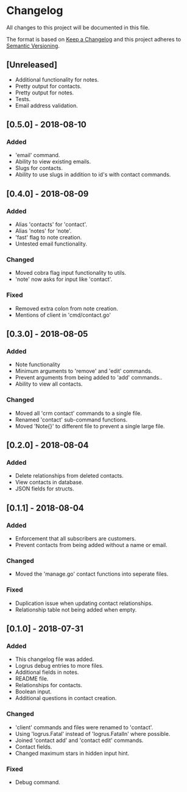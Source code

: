 # Changelog

All changes to this project will be documented in this file.

The format is based on [Keep a Changelog](http://keepachangelog.com/en/1.0.0/) and this project adheres to [Semantic Versioning](http://semver.org/spec/v2.0.0.html).

## [Unreleased]

- Additional functionality for notes.
- Pretty output for contacts.
- Pretty output for notes.
- Tests.
- Email address validation.

## [0.5.0] - 2018-08-10

### Added

- 'email' command.
- Ability to view existing emails.
- Slugs for contacts.
- Ability to use slugs in addition to id's with contact commands.

## [0.4.0] - 2018-08-09

### Added

- Alias 'contacts' for 'contact'.
- Alias 'notes' for 'note'.
- 'fast' flag to note creation.
- Untested email functionality.

### Changed

- Moved cobra flag input functionality to utils.
- 'note' now asks for input like 'contact'.

### Fixed

- Removed extra colon from note creation.
- Mentions of client in 'cmd/contact.go'

## [0.3.0] - 2018-08-05

### Added

- Note functionality 
- Minimum arguments to 'remove' and 'edit' commands.
- Prevent arguments from being added to 'add' commands..
- Ability to view all contacts.

### Changed

- Moved all 'crm contact' commands to a single file.
- Renamed 'contact' sub-command functions.
- Moved 'Note{}' to different file to prevent a single large file.

## [0.2.0] - 2018-08-04

### Added

- Delete relationships from deleted contacts.
- View contacts in database.
- JSON fields for structs.

## [0.1.1] - 2018-08-04

### Added

- Enforcement that all subscribers are customers.
- Prevent contacts from being added without a name or email.

### Changed

- Moved the 'manage.go' contact functions into seperate files.

### Fixed

- Duplication issue when updating contact relationships.
- Relationship table not being added when empty.

## [0.1.0] - 2018-07-31

### Added

- This changelog file was added.
- Logrus debug entries to more files.
- Additional fields in notes.
- README file.
- Relationships for contacts.
- Boolean input.
- Additional questions in contact creation.

### Changed

- 'client' commands and files were renamed to 'contact'.
- Using 'logrus.Fatal' instead of 'logrus.Fatalln' where possible.
- Joined 'contact add' and 'contact edit' commands.
- Contact fields.
- Changed maximum stars in hidden input hint.

### Fixed

- Debug command.

